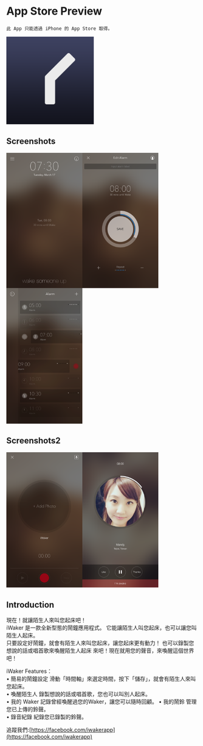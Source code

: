# App Store Preview
```
此 App 只能透過 iPhone 的 App Store 取得。
```
<img src="logo.png" width = "230" alt="" />

## Screenshots
 <img src="001.png" width = "200" alt="" align=left />
 <img src="002.png" width = "200" alt="" align=left />
 <img src="003.png" width = "200" alt="" />
 

## Screenshots2
 <img src="004.png" width = "200" alt="" align=left />
 <img src="000.png" width = "200" alt="" />

## Introduction

現在！就讓陌生人來叫您起床吧！  
iWaker 是一款全新型態的鬧鐘應用程式。 
它能讓陌生人叫您起床，也可以讓您叫陌生人起床。  
只要設定好鬧鐘，就會有陌生人來叫您起床，讓您起床更有動力！ 
也可以錄製您想說的話或唱首歌來喚醒陌生人起床 
來吧！現在就用您的聲音，來喚醒這個世界吧！  

iWaker Features：  
• 簡易的鬧鐘設定 滑動「時間軸」來選定時間，按下「儲存」，就會有陌生人來叫您起床。  
• 喚醒陌生人 錄製想說的話或唱首歌，您也可以叫別人起床。  
• 我的 Waker 記錄曾經喚醒過您的Waker，讓您可以隨時回顧。 
• 我的鬧鈴 管理您已上傳的鈴聲。  
• 錄音紀錄 紀錄您已錄製的鈴聲。  

追蹤我們:[https://facebook.com/iwakerapp](https://facebook.com/iwakerapp)
